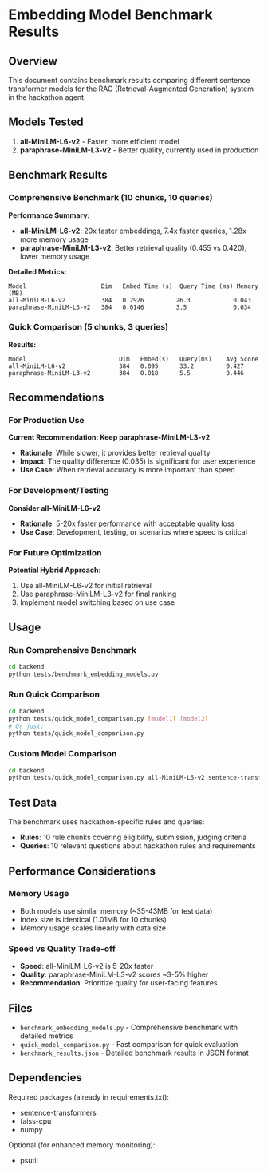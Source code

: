 # Embedding Model Benchmark Results

## Overview

This document contains benchmark results comparing different sentence transformer models for the RAG (Retrieval-Augmented Generation) system in the hackathon agent.

## Models Tested

1. **all-MiniLM-L6-v2** - Faster, more efficient model
2. **paraphrase-MiniLM-L3-v2** - Better quality, currently used in production

## Benchmark Results

### Comprehensive Benchmark (10 chunks, 10 queries)

**Performance Summary:**
- **all-MiniLM-L6-v2**: 20x faster embeddings, 7.4x faster queries, 1.28x more memory usage
- **paraphrase-MiniLM-L3-v2**: Better retrieval quality (0.455 vs 0.420), lower memory usage

**Detailed Metrics:**
```
Model                     Dim   Embed Time (s)  Query Time (ms) Memory (MB)
all-MiniLM-L6-v2          384   0.2926         26.3            0.043
paraphrase-MiniLM-L3-v2   384   0.0146         3.5             0.034
```

### Quick Comparison (5 chunks, 3 queries)

**Results:**
```
Model                          Dim   Embed(s)   Query(ms)    Avg Score
all-MiniLM-L6-v2               384   0.095      33.2         0.427
paraphrase-MiniLM-L3-v2        384   0.018      5.5          0.446
```

## Recommendations

### For Production Use

**Current Recommendation: Keep paraphrase-MiniLM-L3-v2**
- **Rationale**: While slower, it provides better retrieval quality
- **Impact**: The quality difference (0.035) is significant for user experience
- **Use Case**: When retrieval accuracy is more important than speed

### For Development/Testing

**Consider all-MiniLM-L6-v2**
- **Rationale**: 5-20x faster performance with acceptable quality loss
- **Use Case**: Development, testing, or scenarios where speed is critical

### For Future Optimization

**Potential Hybrid Approach**:
1. Use all-MiniLM-L6-v2 for initial retrieval
2. Use paraphrase-MiniLM-L3-v2 for final ranking
3. Implement model switching based on use case

## Usage

### Run Comprehensive Benchmark
```bash
cd backend
python tests/benchmark_embedding_models.py
```

### Run Quick Comparison
```bash
cd backend
python tests/quick_model_comparison.py [model1] [model2]
# Or just:
python tests/quick_model_comparison.py
```

### Custom Model Comparison
```bash
cd backend
python tests/quick_model_comparison.py all-MiniLM-L6-v2 sentence-transformers/all-mpnet-base-v2
```

## Test Data

The benchmark uses hackathon-specific rules and queries:
- **Rules**: 10 rule chunks covering eligibility, submission, judging criteria
- **Queries**: 10 relevant questions about hackathon rules and requirements

## Performance Considerations

### Memory Usage
- Both models use similar memory (~35-43MB for test data)
- Index size is identical (1.01MB for 10 chunks)
- Memory usage scales linearly with data size

### Speed vs Quality Trade-off
- **Speed**: all-MiniLM-L6-v2 is 5-20x faster
- **Quality**: paraphrase-MiniLM-L3-v2 scores ~3-5% higher
- **Recommendation**: Prioritize quality for user-facing features

## Files

- `benchmark_embedding_models.py` - Comprehensive benchmark with detailed metrics
- `quick_model_comparison.py` - Fast comparison for quick evaluation
- `benchmark_results.json` - Detailed benchmark results in JSON format

## Dependencies

Required packages (already in requirements.txt):
- sentence-transformers
- faiss-cpu
- numpy

Optional (for enhanced memory monitoring):
- psutil
